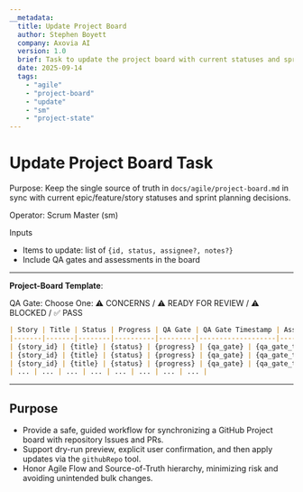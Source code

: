 ```yaml
---
__metadata:
  title: Update Project Board
  author: Stephen Boyett
  company: Axovia AI
  version: 1.0
  brief: Task to update the project board with current statuses and sprint planning decisions.
  date: 2025-09-14
  tags: 
    - "agile"
    - "project-board"
    - "update"
    - "sm"
    - "project-state"
---
```

# Update Project Board Task

Purpose: Keep the single source of truth in `docs/agile/project-board.md` in sync with current epic/feature/story statuses and sprint planning decisions.

Operator: Scrum Master (sm)

Inputs
- Items to update: list of `{id, status, assignee?, notes?}`
- Include QA gates and assessments in the board 

---
**Project-Board Template**:

QA Gate: Choose One: ⚠️ CONCERNS / ⚠️ READY FOR REVIEW / ⚠️ BLOCKED / ✅ PASS

```md
| Story | Title | Status | Progress | QA Gate | QA Gate Timestamp | Assessment | Blocking Issues |
|-------|-------|--------|----------|---------|-------------------|------------|-----------------|
| {story_id} | {title} | {status} | {progress} | {qa_gate} | {qa_gate_timestamp} | {assessment} | {blocking_issues} |
| {story_id} | {title} | {status} | {progress} | {qa_gate} | {qa_gate_timestamp} | {assessment} | {blocking_issues} |
| {story_id} | {title} | {status} | {progress} | {qa_gate} | {qa_gate_timestamp} | {assessment} | {blocking_issues} |
| ... | ... | ... | ... | ... | ... | ... | ... |

```
---

## Purpose

- Provide a safe, guided workflow for synchronizing a GitHub Project board with repository Issues and PRs.
- Support dry-run preview, explicit user confirmation, and then apply updates via the `githubRepo` tool.
- Honor Agile Flow and Source-of-Truth hierarchy, minimizing risk and avoiding unintended bulk changes.